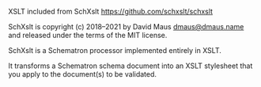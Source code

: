 XSLT included from SchXslt
  https://github.com/schxslt/schxslt

SchXslt is copyright (c) 2018–2021 by David Maus <dmaus@dmaus.name> and released under the terms of the MIT license.

SchXslt is a Schematron processor implemented entirely in XSLT. 

It transforms a Schematron schema document into an XSLT stylesheet that you apply to the document(s) to be validated.